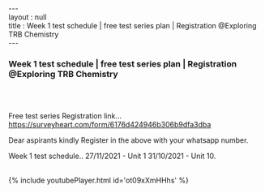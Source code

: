 ---<br>layout : null<br>title : Week 1 test schedule | free test series plan | Registration @Exploring TRB Chemistry<br>---<br><h3>Week 1 test schedule | free test series plan | Registration @Exploring TRB Chemistry</h3><br><br><p>Free test series Registration link...
https://surveyheart.com/form/6176d424946b306b9dfa3dba

Dear aspirants kindly Register in the above  with your whatsapp number. 

Week 1 test schedule.. 
27/11/2021 - Unit 1
31/10/2021 - Unit 10.</p><br>{% include youtubePlayer.html id='ot09xXmHHhs' %}<br>